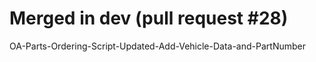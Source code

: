 # Merged in dev (pull request #28)

OA-Parts-Ordering-Script-Updated-Add-Vehicle-Data-and-PartNumber
